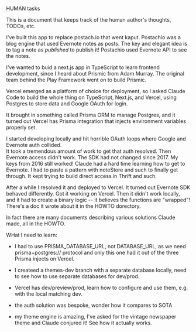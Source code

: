 HUMAN tasks

This is a document that keeps track of the human author's thoughts, TODOs, etc.

I've built this app to replace postach.io that went kaput.  Postachio was a blog engine that used Evernote notes as posts.  The key and elegant idea is to tag a note as _published_ to publish it!  Postachio used Evernote API to see the notes.

I've wanted to buid a next.js app in TypeScript to learn frontend development, since I heard about Prismic from Adam Murray.  The original team behind the Play Framework went on to build Prismic.

Vercel emerged as a platform of choice for deployment, so I asked Claude Code to build the whole thing on TypeScript, Next.js, and Vercel, using Postgres to store data and Google OAuth for login.

It brought in something called Prisma ORM to manage Postgres, and it turned out Vercel has Prisma integration that injects environment variables properly set.

I started developing locally and hit horrible OAuth loops where Google and Evernote auth collided.  
It took a tremendous amount of work to get that auth resolved.  Then Evernote access didn't work.  The SDK had not changed since 2017.  My keys from 2016 still worked!  Claude had a hard time learning how to get to Evernote.  I had to paste a pattern with noteStore and such to finally get through.  It kept trying to build direct access in Thrift and such.


After a while I resolved it and deployed to Vercel.  It turned out Evernote SDK behaved differently.  Got it working on Vercel.  Then it didn't work locally, and it had to create a binary logic -- it believes the functions are "wrapped"!  There's a doc it wrote about it in the HOWTO dorectory.

In fact there are many documents describing various solutions Claude made, all in the HOWTO.

WHat I need to learn:

* I had to use PRISMA_DATABASE_URL, not DATABASE_URL, as we need prisma+postgres:// protocol and only this one had it out of the three Prisma injects on Vercel.

* I createed a themes-dev branch with a separate database locally, need to see how to use separate databases for dev/prod.

* Vercel has dev/preview/prod, learn how to configure and use them, e.g. with the local matching dev.

* the auth solution was bespoke, wonder how it compares to SOTA

* my theme engine is amazing, I've asked for the vintage newspaper theme and Claude conjured it!  See how it actually works.